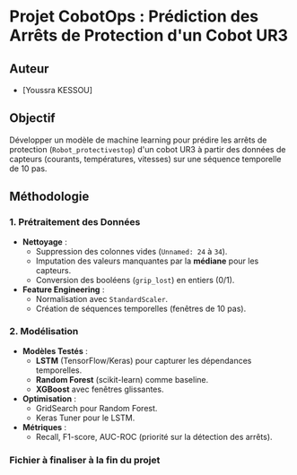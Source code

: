 # Projet CobotOps : Prédiction des Arrêts de Protection d'un Cobot UR3

## Auteur
- [Youssra KESSOU]
## Objectif
Développer un modèle de machine learning pour prédire les arrêts de protection (`Robot_protectivestop`) d'un cobot UR3 à partir des données de capteurs (courants, températures, vitesses) sur une séquence temporelle de 10 pas.

## Méthodologie

### 1. Prétraitement des Données
- **Nettoyage** :
  - Suppression des colonnes vides (`Unnamed: 24` à `34`).
  - Imputation des valeurs manquantes par la **médiane** pour les capteurs.
  - Conversion des booléens (`grip_lost`) en entiers (0/1).
- **Feature Engineering** :
  - Normalisation avec `StandardScaler`.
  - Création de séquences temporelles (fenêtres de 10 pas).

### 2. Modélisation
- **Modèles Testés** :
  - **LSTM** (TensorFlow/Keras) pour capturer les dépendances temporelles.
  - **Random Forest** (scikit-learn) comme baseline.
  - **XGBoost** avec fenêtres glissantes.
- **Optimisation** :
  - GridSearch pour Random Forest.
  - Keras Tuner pour le LSTM.
- **Métriques** :
  - Recall, F1-score, AUC-ROC (priorité sur la détection des arrêts).

### Fichier à finaliser à la fin du projet 